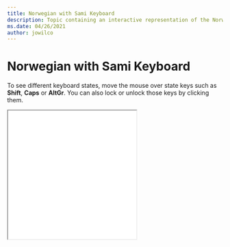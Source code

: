 ```yaml
--- 
title: Norwegian with Sami Keyboard 
description: Topic containing an interactive representation of the Norwegian with Sami Keyboard 
ms.date: 04/26/2021 
author: jowilco 
--- 
```

 
# Norwegian with Sami Keyboard 
 
To see different keyboard states, move the mouse over state keys such as **Shift**, **Caps** or **AltGr**. You can also lock or unlock those keys by clicking them. 
 
<iframe src="kbdno1.html" height="300"></iframe> 
